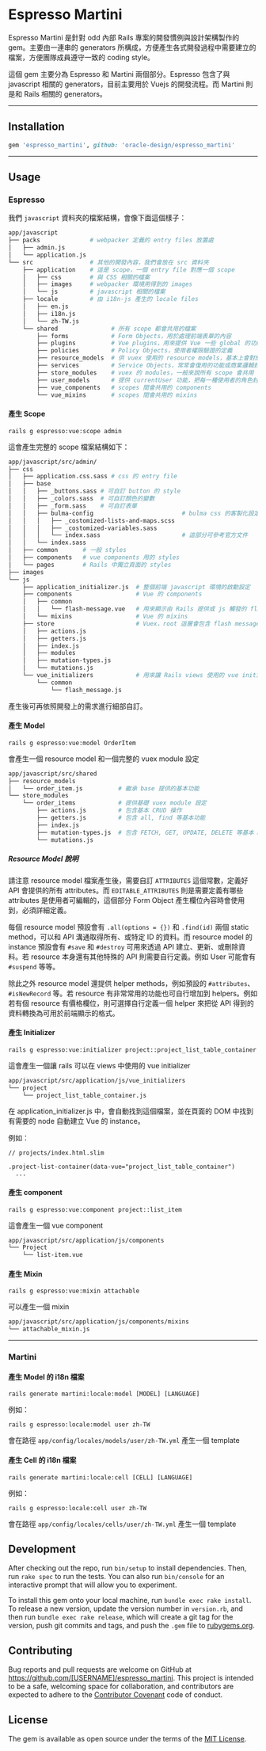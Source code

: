 # Espresso Martini

Espresso Martini 是針對 odd 內部 Rails 專案的開發慣例與設計架構製作的 gem。主要由一連串的 generators 所構成，方便產生各式開發過程中需要建立的檔案，方便團隊成員遵守一致的 coding style。

這個 gem 主要分為 Espresso 和 Martini 兩個部分。Espresso 包含了與 javascript 相關的 generators，目前主要用於 Vuejs 的開發流程。而 Martini 則是和 Rails 相關的 generators。

---

## Installation

```ruby
gem 'espresso_martini', github: 'oracle-design/espresso_martini'
```

---

## Usage

### Espresso

我們 `javascript` 資料夾的檔案結構，會像下面這個樣子：

```bash
app/javascript
├── packs              # webpacker 定義的 entry files 放置處
│   ├── admin.js
│   └── application.js
└── src                # 其他的開發內容，我們會放在 src 資料夾
    ├── application    # 這是 scope，一個 entry file 對應一個 scope
    │   ├── css        # 與 CSS 相關的檔案
    │   ├── images     # webpacker 環境用得到的 images
    │   └── js         # javascript 相關的檔案
    ├── locale         # 由 i18n-js 產生的 locale files
    │   ├── en.js
    │   ├── i18n.js
    │   └── zh-TW.js
    └── shared               # 所有 scope 都會共用的檔案
        ├── forms            # Form Objects，用於處理前端表單的內容
        ├── plugins          # Vue plugins，用來提供 Vue 一些 global 的功能，例如 i18n 的 helpers
        ├── policies         # Policy Objects，使用者權限驗證的定義
        ├── resource_models  # 供 vuex 使用的 resource models，基本上會對應 rails 的 model
        ├── services         # Service Objects，常常會復用的功能或商業邏輯封裝
        ├── store_modules    # vuex 的 modules，一般來說所有 scope 會共用
        ├── user_models      # 提供 currentUser 功能，把每一種使用者的角色封裝起來，搭配 policy 使用
        ├── vue_components   # scopes 間會共用的 components
        └── vue_mixins       # scopes 間會共用的 mixins
```

#### 產生 Scope

`rails g espresso:vue:scope admin`

這會產生完整的 scope 檔案結構如下：

```bash
app/javascript/src/admin/
├── css
│   ├── application.css.sass # css 的 entry file
│   ├── base
│   │   ├── _buttons.sass # 可自訂 button 的 style
│   │   ├── _colors.sass  # 可自訂顏色的變數
│   │   ├── _form.sass    # 可自訂表單
│   │   ├── bulma-config                         # bulma css 的客製化設定內容
│   │   │   ├── _costomized-lists-and-maps.scss
│   │   │   ├── _costomized-variables.sass
│   │   │   └── index.sass                       # 這部分可參考官方文件
│   │   └── index.sass
│   ├── common       # 一般 styles
│   ├── components   # vue components 用的 styles
│   └── pages        # Rails 中獨立頁面的 styles
├── images
└── js
    ├── application_initializer.js  # 整個前端 javascript 環境的啟動設定
    ├── components                  # Vue 的 components
    │   ├── common
    │   │   └── flash-message.vue   # 用來顯示由 Rails 提供或 js 觸發的 flash message
    │   └── mixins                  # Vue 的 mixins
    ├── store                       # Vuex，root 這層會包含 flash message 的功能
    │   ├── actions.js
    │   ├── getters.js
    │   ├── index.js
    │   ├── modules
    │   ├── mutation-types.js
    │   └── mutations.js
    └── vue_initializers            # 用來讓 Rails views 使用的 vue initializer
        └── common
            └── flash_message.js
```

產生後可再依照開發上的需求進行細部自訂。

#### 產生 Model

`rails g espresso:vue:model OrderItem`

會產生一個 resource model 和一個完整的 vuex module 設定

```bash
app/javascript/src/shared
├── resource_models
│   └── order_item.js          # 繼承 base 提供的基本功能
└── store_modules
    └── order_items            # 提供基礎 vuex module 設定
        ├── actions.js         # 包含基本 CRUD 操作
        ├── getters.js         # 包含 all, find 等基本功能
        ├── index.js
        ├── mutation-types.js  # 包含 FETCH, GET, UPDATE, DELETE 等基本 mutations
        └── mutations.js
```

##### Resource Model 說明

請注意 resource model 檔案產生後，需要自訂 `ATTRIBUTES` 這個常數，定義好 API 會提供的所有 attributes。而 `EDITABLE_ATTRIBUTES` 則是需要定義有哪些 attributes 是使用者可編輯的，這個部分 Form Object 產生欄位內容時會使用到，必須詳細定義。

每個 resource model 預設會有 `.all(options = {})` 和 `.find(id)` 兩個 static method，可以和 API 溝通取得所有、或特定 ID 的資料。而 resource model 的 instance 預設會有 `#save` 和 `#destroy` 可用來透過 API 建立、更新、或刪除資料。若 resource 本身還有其他特殊的 API 則需要自行定義。例如 User 可能會有 `#suspend` 等等。

除此之外 resource model 還提供 helper methods，例如預設的 `#attributes`、`#isNewRecord` 等。若 resource 有非常常用的功能也可自行增加到 helpers。例如若有個 resource 有價格欄位，則可選擇自行定義一個 helper 來把從 API 得到的資料轉換為可用於前端顯示的格式。

#### 產生 Initializer

`rails g espresso:vue:initializer project::project_list_table_container`

這會產生一個讓 rails 可以在 views 中使用的 vue initializer

```bash
app/javascript/src/application/js/vue_initializers
└── project
    └── project_list_table_container.js
```

在 application_initializer.js 中，會自動找到這個檔案，並在頁面的 DOM 中找到有需要的 node 自動建立 Vue 的 instance。

例如：

```slim
// projects/index.html.slim

.project-list-container(data-vue="project_list_table_container")
  ...
```

#### 產生 component

`rails g espresso:vue:component project::list_item`

這會產生一個 vue component

```bash
app/javascript/src/application/js/components
└── Project
    └── list-item.vue
```

#### 產生 Mixin

`rails g espresso:vue:mixin attachable`

可以產生一個 mixin

```bash
app/javascript/src/application/js/components/mixins
└── attachable_mixin.js
```

---

### Martini

#### 產生 Model 的 i18n 檔案

`rails generate martini:locale:model [MODEL] [LANGUAGE]`

例如：

`rails g espresso:locale:model user zh-TW`

會在路徑 `app/config/locales/models/user/zh-TW.yml` 產生一個 template

#### 產生 Cell 的 i18n 檔案

`rails generate martini:locale:cell [CELL] [LANGUAGE]`

例如：

`rails g espresso:locale:cell user zh-TW`

會在路徑 `app/config/locales/cells/user/zh-TW.yml` 產生一個 template

## Development

After checking out the repo, run `bin/setup` to install dependencies. Then, run `rake spec` to run the tests. You can also run `bin/console` for an interactive prompt that will allow you to experiment.

To install this gem onto your local machine, run `bundle exec rake install`. To release a new version, update the version number in `version.rb`, and then run `bundle exec rake release`, which will create a git tag for the version, push git commits and tags, and push the `.gem` file to [rubygems.org](https://rubygems.org).

## Contributing

Bug reports and pull requests are welcome on GitHub at <https://github.com/[USERNAME]/espresso_martini>. This project is intended to be a safe, welcoming space for collaboration, and contributors are expected to adhere to the [Contributor Covenant](http://contributor-covenant.org) code of conduct.

## License

The gem is available as open source under the terms of the [MIT License](http://opensource.org/licenses/MIT).
